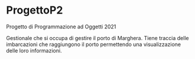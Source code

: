 # ProgettoP2
Progetto di Programmazione ad Oggetti 2021

Gestionale che si occupa di gestire il porto di Marghera.
Tiene traccia delle imbarcazioni che raggiungono il porto permettendo una visualizzazione delle loro informazioni.

